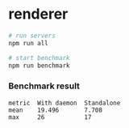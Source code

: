 # renderer

```sh
# run servers
npm run all

# start benchmark
npm run benchmark
```

### Benchmark result

```
metric  With daemon  Standalone
mean    19.496       7.708
max     26           17
```
